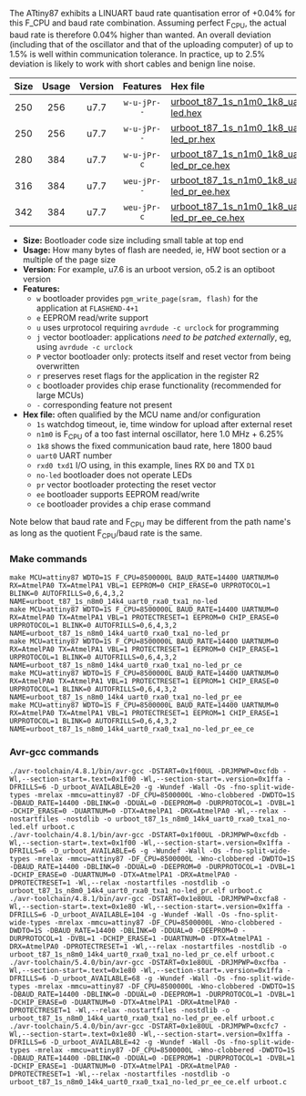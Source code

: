The ATtiny87 exhibits a LINUART baud rate quantisation error of +0.04% for this F_CPU and baud rate combination. Assuming perfect F<sub>CPU</sub>, the actual baud rate is therefore 0.04% higher than wanted. An overall deviation (including that of the oscillator and that of the uploading computer) of up to 1.5% is well within communication tolerance. In practice, up to 2.5% deviation is likely to work with short cables and benign line noise.

|Size|Usage|Version|Features|Hex file|
|:-:|:-:|:-:|:-:|:--|
|250|256|u7.7|`w-u-jPr--`|[urboot_t87_1s_n1m0_1k8_uart0_rxa0_txa1_no-led.hex](https://raw.githubusercontent.com/stefanrueger/urboot.hex/main/u7.7/mcus/attiny87/watchdog_1_s/internal_oscillator_n%2B6.25%25/%2B1m000000_hz/%2B%2B%2B1k8_baud/uart0_rxa0_txa1/no-led/urboot_t87_1s_n1m0_1k8_uart0_rxa0_txa1_no-led.hex)|
|250|256|u7.7|`w-u-jPr--`|[urboot_t87_1s_n1m0_1k8_uart0_rxa0_txa1_no-led_pr.hex](https://raw.githubusercontent.com/stefanrueger/urboot.hex/main/u7.7/mcus/attiny87/watchdog_1_s/internal_oscillator_n%2B6.25%25/%2B1m000000_hz/%2B%2B%2B1k8_baud/uart0_rxa0_txa1/no-led/urboot_t87_1s_n1m0_1k8_uart0_rxa0_txa1_no-led_pr.hex)|
|280|384|u7.7|`w-u-jPr-c`|[urboot_t87_1s_n1m0_1k8_uart0_rxa0_txa1_no-led_pr_ce.hex](https://raw.githubusercontent.com/stefanrueger/urboot.hex/main/u7.7/mcus/attiny87/watchdog_1_s/internal_oscillator_n%2B6.25%25/%2B1m000000_hz/%2B%2B%2B1k8_baud/uart0_rxa0_txa1/no-led/urboot_t87_1s_n1m0_1k8_uart0_rxa0_txa1_no-led_pr_ce.hex)|
|316|384|u7.7|`weu-jPr--`|[urboot_t87_1s_n1m0_1k8_uart0_rxa0_txa1_no-led_pr_ee.hex](https://raw.githubusercontent.com/stefanrueger/urboot.hex/main/u7.7/mcus/attiny87/watchdog_1_s/internal_oscillator_n%2B6.25%25/%2B1m000000_hz/%2B%2B%2B1k8_baud/uart0_rxa0_txa1/no-led/urboot_t87_1s_n1m0_1k8_uart0_rxa0_txa1_no-led_pr_ee.hex)|
|342|384|u7.7|`weu-jPr-c`|[urboot_t87_1s_n1m0_1k8_uart0_rxa0_txa1_no-led_pr_ee_ce.hex](https://raw.githubusercontent.com/stefanrueger/urboot.hex/main/u7.7/mcus/attiny87/watchdog_1_s/internal_oscillator_n%2B6.25%25/%2B1m000000_hz/%2B%2B%2B1k8_baud/uart0_rxa0_txa1/no-led/urboot_t87_1s_n1m0_1k8_uart0_rxa0_txa1_no-led_pr_ee_ce.hex)|

- **Size:** Bootloader code size including small table at top end
- **Usage:** How many bytes of flash are needed, ie, HW boot section or a multiple of the page size
- **Version:** For example, u7.6 is an urboot version, o5.2 is an optiboot version
- **Features:**
  + `w` bootloader provides `pgm_write_page(sram, flash)` for the application at `FLASHEND-4+1`
  + `e` EEPROM read/write support
  + `u` uses urprotocol requiring `avrdude -c urclock` for programming
  + `j` vector bootloader: applications *need to be patched externally*, eg, using `avrdude -c urclock`
  + `P` vector bootloader only: protects itself and reset vector from being overwritten
  + `r` preserves reset flags for the application in the register R2
  + `c` bootloader provides chip erase functionality (recommended for large MCUs)
  + `-` corresponding feature not present
- **Hex file:** often qualified by the MCU name and/or configuration
  + `1s` watchdog timeout, ie, time window for upload after external reset
  + `n1m0` is F<sub>CPU</sub> of a too fast internal oscillator, here 1.0 MHz + 6.25%
  + `1k8` shows the fixed communication baud rate, here 1800 baud
  + `uart0` UART number
  + `rxd0 txd1` I/O using, in this example, lines RX `D0` and TX `D1`
  + `no-led` bootloader does not operate LEDs
  + `pr` vector bootloader protecting the reset vector
  + `ee` bootloader supports EEPROM read/write
  + `ce` bootloader provides a chip erase command


Note below that baud rate and F<sub>CPU</sub> may be different from the path name's as long as the quotient F<sub>CPU</sub>/baud rate is the same.

### Make commands
```
make MCU=attiny87 WDTO=1S F_CPU=8500000L BAUD_RATE=14400 UARTNUM=0 RX=AtmelPA0 TX=AtmelPA1 VBL=1 EEPROM=0 CHIP_ERASE=0 URPROTOCOL=1 BLINK=0 AUTOFRILLS=0,6,4,3,2 NAME=urboot_t87_1s_n8m0_14k4_uart0_rxa0_txa1_no-led
make MCU=attiny87 WDTO=1S F_CPU=8500000L BAUD_RATE=14400 UARTNUM=0 RX=AtmelPA0 TX=AtmelPA1 VBL=1 PROTECTRESET=1 EEPROM=0 CHIP_ERASE=0 URPROTOCOL=1 BLINK=0 AUTOFRILLS=0,6,4,3,2 NAME=urboot_t87_1s_n8m0_14k4_uart0_rxa0_txa1_no-led_pr
make MCU=attiny87 WDTO=1S F_CPU=8500000L BAUD_RATE=14400 UARTNUM=0 RX=AtmelPA0 TX=AtmelPA1 VBL=1 PROTECTRESET=1 EEPROM=0 CHIP_ERASE=1 URPROTOCOL=1 BLINK=0 AUTOFRILLS=0,6,4,3,2 NAME=urboot_t87_1s_n8m0_14k4_uart0_rxa0_txa1_no-led_pr_ce
make MCU=attiny87 WDTO=1S F_CPU=8500000L BAUD_RATE=14400 UARTNUM=0 RX=AtmelPA0 TX=AtmelPA1 VBL=1 PROTECTRESET=1 EEPROM=1 CHIP_ERASE=0 URPROTOCOL=1 BLINK=0 AUTOFRILLS=0,6,4,3,2 NAME=urboot_t87_1s_n8m0_14k4_uart0_rxa0_txa1_no-led_pr_ee
make MCU=attiny87 WDTO=1S F_CPU=8500000L BAUD_RATE=14400 UARTNUM=0 RX=AtmelPA0 TX=AtmelPA1 VBL=1 PROTECTRESET=1 EEPROM=1 CHIP_ERASE=1 URPROTOCOL=1 BLINK=0 AUTOFRILLS=0,6,4,3,2 NAME=urboot_t87_1s_n8m0_14k4_uart0_rxa0_txa1_no-led_pr_ee_ce
```

### Avr-gcc commands
```
./avr-toolchain/4.8.1/bin/avr-gcc -DSTART=0x1f00UL -DRJMPWP=0xcfdb -Wl,--section-start=.text=0x1f00 -Wl,--section-start=.version=0x1ffa -DFRILLS=6 -D_urboot_AVAILABLE=20 -g -Wundef -Wall -Os -fno-split-wide-types -mrelax -mmcu=attiny87 -DF_CPU=8500000L -Wno-clobbered -DWDTO=1S -DBAUD_RATE=14400 -DBLINK=0 -DDUAL=0 -DEEPROM=0 -DURPROTOCOL=1 -DVBL=1 -DCHIP_ERASE=0 -DUARTNUM=0 -DTX=AtmelPA1 -DRX=AtmelPA0 -Wl,--relax -nostartfiles -nostdlib -o urboot_t87_1s_n8m0_14k4_uart0_rxa0_txa1_no-led.elf urboot.c
./avr-toolchain/4.8.1/bin/avr-gcc -DSTART=0x1f00UL -DRJMPWP=0xcfdb -Wl,--section-start=.text=0x1f00 -Wl,--section-start=.version=0x1ffa -DFRILLS=6 -D_urboot_AVAILABLE=6 -g -Wundef -Wall -Os -fno-split-wide-types -mrelax -mmcu=attiny87 -DF_CPU=8500000L -Wno-clobbered -DWDTO=1S -DBAUD_RATE=14400 -DBLINK=0 -DDUAL=0 -DEEPROM=0 -DURPROTOCOL=1 -DVBL=1 -DCHIP_ERASE=0 -DUARTNUM=0 -DTX=AtmelPA1 -DRX=AtmelPA0 -DPROTECTRESET=1 -Wl,--relax -nostartfiles -nostdlib -o urboot_t87_1s_n8m0_14k4_uart0_rxa0_txa1_no-led_pr.elf urboot.c
./avr-toolchain/4.8.1/bin/avr-gcc -DSTART=0x1e80UL -DRJMPWP=0xcfa8 -Wl,--section-start=.text=0x1e80 -Wl,--section-start=.version=0x1ffa -DFRILLS=6 -D_urboot_AVAILABLE=104 -g -Wundef -Wall -Os -fno-split-wide-types -mrelax -mmcu=attiny87 -DF_CPU=8500000L -Wno-clobbered -DWDTO=1S -DBAUD_RATE=14400 -DBLINK=0 -DDUAL=0 -DEEPROM=0 -DURPROTOCOL=1 -DVBL=1 -DCHIP_ERASE=1 -DUARTNUM=0 -DTX=AtmelPA1 -DRX=AtmelPA0 -DPROTECTRESET=1 -Wl,--relax -nostartfiles -nostdlib -o urboot_t87_1s_n8m0_14k4_uart0_rxa0_txa1_no-led_pr_ce.elf urboot.c
./avr-toolchain/5.4.0/bin/avr-gcc -DSTART=0x1e80UL -DRJMPWP=0xcfba -Wl,--section-start=.text=0x1e80 -Wl,--section-start=.version=0x1ffa -DFRILLS=6 -D_urboot_AVAILABLE=68 -g -Wundef -Wall -Os -fno-split-wide-types -mrelax -mmcu=attiny87 -DF_CPU=8500000L -Wno-clobbered -DWDTO=1S -DBAUD_RATE=14400 -DBLINK=0 -DDUAL=0 -DEEPROM=1 -DURPROTOCOL=1 -DVBL=1 -DCHIP_ERASE=0 -DUARTNUM=0 -DTX=AtmelPA1 -DRX=AtmelPA0 -DPROTECTRESET=1 -Wl,--relax -nostartfiles -nostdlib -o urboot_t87_1s_n8m0_14k4_uart0_rxa0_txa1_no-led_pr_ee.elf urboot.c
./avr-toolchain/5.4.0/bin/avr-gcc -DSTART=0x1e80UL -DRJMPWP=0xcfc7 -Wl,--section-start=.text=0x1e80 -Wl,--section-start=.version=0x1ffa -DFRILLS=6 -D_urboot_AVAILABLE=42 -g -Wundef -Wall -Os -fno-split-wide-types -mrelax -mmcu=attiny87 -DF_CPU=8500000L -Wno-clobbered -DWDTO=1S -DBAUD_RATE=14400 -DBLINK=0 -DDUAL=0 -DEEPROM=1 -DURPROTOCOL=1 -DVBL=1 -DCHIP_ERASE=1 -DUARTNUM=0 -DTX=AtmelPA1 -DRX=AtmelPA0 -DPROTECTRESET=1 -Wl,--relax -nostartfiles -nostdlib -o urboot_t87_1s_n8m0_14k4_uart0_rxa0_txa1_no-led_pr_ee_ce.elf urboot.c
```

